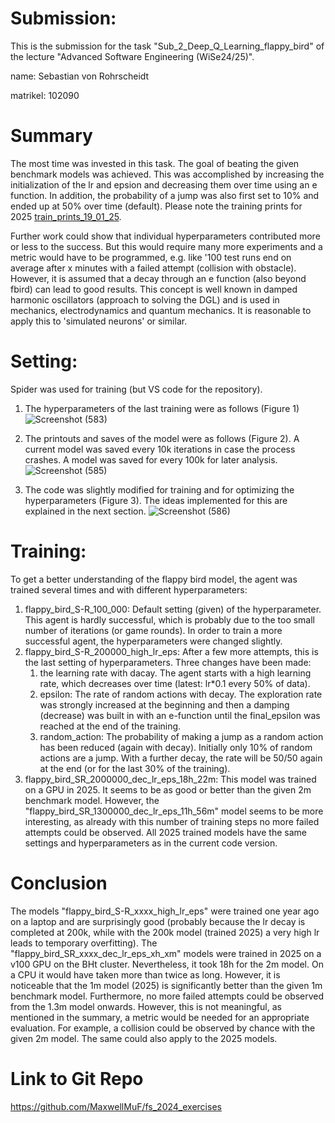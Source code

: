 # Submission:
This is the submission for the task "Sub_2_Deep_Q_Learning_flappy_bird" of the lecture "Advanced Software Engineering (WiSe24/25)".

name: Sebastian von Rohrscheidt

matrikel: 102090

# Summary
The most time was invested in this task. The goal of beating the given benchmark models was achieved. This was accomplished by increasing the initialization of the lr and epsion and decreasing them over time using an e function. In addition, the probability of a jump was also first set to 10% and ended up at 50% over time (default). Please note the training prints for 2025 [train_prints_19_01_25](trained_models\train_prints_19_01_25.txt).

Further work could show that individual hyperparameters contributed more or less to the success. But this would require many more experiments and a metric would have to be programmed, e.g. like '100 test runs end on average after x minutes with a failed attempt (collision with obstacle). However, it is assumed that a decay through an e function (also beyond fbird) can lead to good results. This concept is well known in damped harmonic oscillators (approach to solving the DGL) and is used in mechanics, electrodynamics and quantum mechanics. It is reasonable to apply this to 'simulated neurons' or similar.

# Setting:
Spider was used for training (but VS code for the repository).
1. The hyperparameters of the last training were as follows (Figure 1)![Screenshot (583)](https://github.com/user-attachments/assets/aa123b22-a290-4448-82d1-21ffff8dba5e)


2. The printouts and saves of the model were as follows (Figure 2). A current model was saved every 10k iterations in case the process crashes. A model was saved for every 100k for later analysis.![Screenshot (585)](https://github.com/user-attachments/assets/97fe0243-2e85-4dfa-bd8a-a616a36d85db)


3. The code was slightly modified for training and for optimizing the hyperparameters (Figure 3). The ideas implemented for this are explained in the next section.
![Screenshot (586)](https://github.com/user-attachments/assets/65099dc9-2cf4-40a8-9eb3-7d7b9f494ff5)


# Training:
To get a better understanding of the flappy bird model, the agent was trained several times and with different hyperparameters:
1. flappy_bird_S-R_100_000: Default setting (given) of the hyperparameter. This agent is hardly successful, which is probably due to the too small number of iterations (or game rounds). In order to train a more successful agent, the hyperparameters were changed slightly.
2. flappy_bird_S-R_200000_high_lr_eps: After a few more attempts, this is the last setting of hyperparameters. Three changes have been made:
    1. the learning rate with dacay. The agent starts with a high learning rate, which decreases over time (latest: lr*0.1 every 50% of data).
    2. epsilon: The rate of random actions with decay. The exploration rate was strongly increased at the beginning and then a damping (decrease) was built in with an e-function until the final_epsilon was reached at the end of the training.
    3. random_action: The probability of making a jump as a random action has been reduced (again with decay). Initially only 10% of random actions are a jump. With a further decay, the rate will be 50/50 again at the end (or for the last 30% of the training).
3. flappy_bird_SR_2000000_dec_lr_eps_18h_22m: This model was trained on a GPU in 2025. It seems to be as good or better than the given 2m benchmark model. However, the "flappy_bird_SR_1300000_dec_lr_eps_11h_56m" model seems to be more interesting, as already with this number of training steps no more failed attempts could be observed. All 2025 trained models have the same settings and hyperparameters as in the current code version.

# Conclusion
The models "flappy_bird_S-R_xxxx_high_lr_eps" were trained one year ago on a laptop and are surprisingly good (probably because the lr decay is completed at 200k, while with the 200k model (trained 2025) a very high lr leads to temporary overfitting).
The "flappy_bird_SR_xxxx_dec_lr_eps_xh_xm" models were trained in 2025 on a v100 GPU on the BHt cluster. Nevertheless, it took 18h for the 2m model. On a CPU it would have taken more than twice as long.
However, it is noticeable that the 1m model (2025) is significantly better than the given 1m benchmark model. Furthermore, no more failed attempts could be observed from the 1.3m model onwards. However, this is not meaningful, as mentioned in the summary, a metric would be needed for an appropriate evaluation. For example, a collision could be observed by chance with the given 2m model. The same could also apply to the 2025 models.

# Link to Git Repo
https://github.com/MaxwellMuF/fs_2024_exercises

